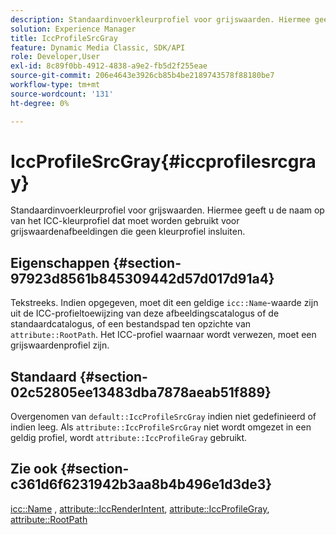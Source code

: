 ```yaml
---
description: Standaardinvoerkleurprofiel voor grijswaarden. Hiermee geeft u de naam op van het ICC-kleurprofiel dat moet worden gebruikt voor grijswaardenafbeeldingen die geen kleurprofiel insluiten.
solution: Experience Manager
title: IccProfileSrcGray
feature: Dynamic Media Classic, SDK/API
role: Developer,User
exl-id: 8c89f0bb-4912-4838-a9e2-fb5d2f255eae
source-git-commit: 206e4643e3926cb85b4be2189743578f88180be7
workflow-type: tm+mt
source-wordcount: '131'
ht-degree: 0%

---
```


# IccProfileSrcGray{#iccprofilesrcgray}

Standaardinvoerkleurprofiel voor grijswaarden. Hiermee geeft u de naam op van het ICC-kleurprofiel dat moet worden gebruikt voor grijswaardenafbeeldingen die geen kleurprofiel insluiten.

## Eigenschappen {#section-97923d8561b845309442d57d017d91a4}

Tekstreeks. Indien opgegeven, moet dit een geldige `icc::Name`-waarde zijn uit de ICC-profieltoewijzing van deze afbeeldingscatalogus of de standaardcatalogus, of een bestandspad ten opzichte van `attribute::RootPath`. Het ICC-profiel waarnaar wordt verwezen, moet een grijswaardenprofiel zijn.

## Standaard {#section-02c52805ee13483dba7878aeab51f889}

Overgenomen van `default::IccProfileSrcGray` indien niet gedefinieerd of indien leeg. Als `attribute::IccProfileSrcGray` niet wordt omgezet in een geldig profiel, wordt `attribute::IccProfileGray` gebruikt.

## Zie ook {#section-c361d6f6231942b3aa8b4b496e1d3de3}

[icc::Name](../../../../../ir-api/material-cat/image-rendering-api-ref/c-ir-material-catalog/c-ir-icc-profile-map-reference/r-ir-name-icc.md#reference-7a293ede360e433782575f8f6a562ac2) ,  [attribute::IccRenderIntent](../../../../../ir-api/material-cat/image-rendering-api-ref/c-ir-material-catalog/c-ir-attributes-reference/r-ir-iccrenderintent.md#reference-3b80b7a4c25545a593c5076f318b5c40),  [attribute::IccProfileGray](../../../../../ir-api/material-cat/image-rendering-api-ref/c-ir-material-catalog/c-ir-attributes-reference/r-ir-iccprofilegray.md#reference-712f1d0dcca748df9aaf495681bb39e6),  [attribute::RootPath](../../../../../ir-api/material-cat/image-rendering-api-ref/c-ir-material-catalog/c-ir-attributes-reference/r-ir-rootpath.md#reference-a4d7c96b62e14fcbad1740c702f160f3)

